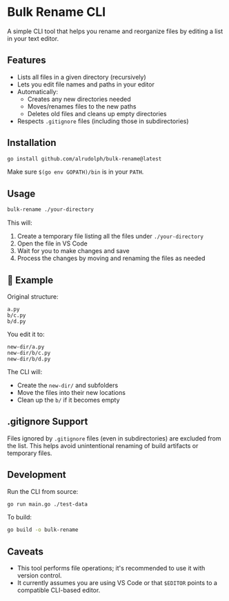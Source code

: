 # Bulk Rename CLI

A simple CLI tool that helps you rename and reorganize files by editing a list in your text editor.

## Features

* Lists all files in a given directory (recursively)
* Lets you edit file names and paths in your editor
* Automatically:
  * Creates any new directories needed
  * Moves/renames files to the new paths
  * Deletes old files and cleans up empty directories
* Respects `.gitignore` files (including those in subdirectories)

## Installation

```bash
go install github.com/alrudolph/bulk-rename@latest
```

Make sure `$(go env GOPATH)/bin` is in your `PATH`.

## Usage

```bash
bulk-rename ./your-directory
```

This will:

1. Create a temporary file listing all the files under `./your-directory`
2. Open the file in VS Code
3. Wait for you to make changes and save
4. Process the changes by moving and renaming the files as needed

## 📝 Example

Original structure:

```
a.py
b/c.py
b/d.py
```

You edit it to:

```
new-dir/a.py
new-dir/b/c.py
new-dir/b/d.py
```

The CLI will:

* Create the `new-dir/` and subfolders
* Move the files into their new locations
* Clean up the `b/` if it becomes empty

## .gitignore Support

Files ignored by `.gitignore` files (even in subdirectories) are excluded from the list. This helps avoid unintentional renaming of build artifacts or temporary files.

## Development

Run the CLI from source:

```bash
go run main.go ./test-data
```

To build:

```bash
go build -o bulk-rename
```

## Caveats

* This tool performs file operations; it's recommended to use it with version control.
* It currently assumes you are using VS Code or that `$EDITOR` points to a compatible CLI-based editor.
